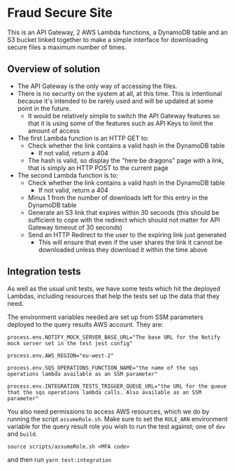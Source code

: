 # Fraud Secure Site

This is an API Gateway, 2 AWS Lambda functions, a DynamoDB table and an S3 bucket linked together to make a simple interface for downloading secure files a maximum number of times.

## Overview of solution

- The API Gateway is the only way of accessing the files.
- There is no security on the system at all, at this time. This is intentional because it's intended to be rarely used and will be updated at some point in the future.
  - It would be relatively simple to switch the API Gateway features so that it is using some of the features such as API Keys to limit the amount of access
- The first Lambda function is an HTTP GET to:
  - Check whether the link contains a valid hash in the DynamoDB table
    - If not valid, return a 404
  - The hash is valid, so display the "here be dragons" page with a link, that is simply an HTTP POST to the current page
- The second Lambda function is to:
  - Check whether the link contains a valid hash in the DynamoDB table
    - If not valid, return a 404
  - Minus 1 from the number of downloads left for this entry in the DynamoDB table
  - Generate an S3 link that expires within 30 seconds (this should be sufficient to cope with the redirect which should not matter for API Gateway timeout of 30 seconds)
  - Send an HTTP Redirect to the user to the expiring link just generated
    - This will ensure that even if the user shares the link it cannot be downloaded unless they download it within the time above

## Integration tests

As well as the usual unit tests, we have some tests which hit the deployed Lambdas, including resources that help the tests set up the data that they need.

The environment variables needed are set up from SSM parameters deployed to the query results AWS account. They are:

```
process.env.NOTIFY_MOCK_SERVER_BASE_URL="The base URL for the Notify mock server set in the test jest config"

process.env.AWS_REGION="eu-west-2"

process.env.SQS_OPERATIONS_FUNCTION_NAME="the name of the sqs operations lambda available as an SSM parameter"

process.env.INTEGRATION_TESTS_TRIGGER_QUEUE_URL="the URL for the queue that the sqs operations lambda calls. Also available as an SSM parameter"
```

You also need permissions to access AWS resources, which
we do by running the script `assumeRole.sh`. Make sure to set the `ROLE_ARN` environment variable for the query result role you wish to run the test against; one of `dev` and `build`.

```
source scripts/assumeRole.sh <MFA code>
```

and then run `yarn test:integration`
